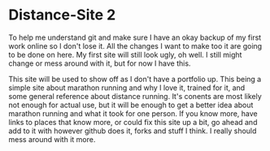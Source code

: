 # Distance-Site 2
To help me understand git and make sure I have an okay backup of my first work online so I don't lose it. All the changes I want to make too it are going to be done on here. My first site will still look ugly, oh well. I still might change or mess around with it, but for now I have this.

  This site will be used to show off as I don't have a portfolio up. This being a simple site about marathon running and why I love it, trained for it, and some general reference about distance running. It's conents are most likely not enough for actual use, but it will be enough to get a better idea about marathon running and what it took for one person. If you know more, have links to places that know more, or could fix this site up a bit, go ahead and add to it with however github does it, forks and stuff I think. I really should mess around with it more.
